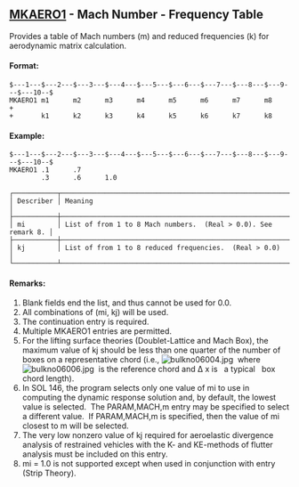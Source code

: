 ## [MKAERO1](https://nexus.hexagon.com/documentationcenter/bundle/MSC_Nastran_2022.4/page/Nastran_Combined_Book/qrg/bulkno/TOC.MKAERO1.xhtml) - Mach Number - Frequency Table

Provides a table of Mach numbers (m) and reduced frequencies (k) for aerodynamic matrix calculation.

#### Format:

```nastran
$---1---$---2---$---3---$---4---$---5---$---6---$---7---$---8---$---9---$---10--$
MKAERO1 m1      m2      m3      m4      m5      m6      m7      m8      +        
+       k1      k2      k3      k4      k5      k6      k7      k8              
```

#### Example:

```nastran
$---1---$---2---$---3---$---4---$---5---$---6---$---7---$---8---$---9---$---10--$
MKAERO1 .1      .7                                                              
        .3      .6      1.0                                                     
```

```text
┌───────────┬────────────────────────────────────────────────────────────────┐
│ Describer │ Meaning                                                        │
├───────────┼────────────────────────────────────────────────────────────────┤
│ mi        │ List of from 1 to 8 Mach numbers.  (Real > 0.0). See remark 8. │
├───────────┼────────────────────────────────────────────────────────────────┤
│ kj        │ List of from 1 to 8 reduced frequencies.  (Real > 0.0)         │
└───────────┴────────────────────────────────────────────────────────────────┘
```

#### Remarks:

1. Blank fields end the list, and thus cannot be used for 0.0.
2. All combinations of (mi, kj) will be used.
3. The continuation entry is required.
4. Multiple MKAERO1 entries are permitted.
5. For the lifting surface theories (Doublet-Lattice and Mach Box), the maximum value of kj should be less than one quarter of the number of boxes on a representative chord (i.e.,  ![bulkno06004.jpg](https://help-be.hexagonmi.com/bundle/MSC_Nastran_2022.4/page/Nastran_Combined_Book/qrg/bulkno/../../../assets/bulkno06004.jpg?_LANG=enus)  where  ![bulkno06006.jpg](https://help-be.hexagonmi.com/bundle/MSC_Nastran_2022.4/page/Nastran_Combined_Book/qrg/bulkno/../../../assets/bulkno06006.jpg?_LANG=enus)  is the reference chord and  Δ x  is   a typical   box chord length).
6. In SOL 146, the program selects only one value of mi to use in computing the dynamic response solution and, by default, the lowest value is selected.  The PARAM,MACH,m entry may be specified to select a different value.  If PARAM,MACH,m is specified, then the value of mi closest to m will be selected.
7. The very low nonzero value of kj required for aeroelastic divergence analysis of restrained vehicles with the K- and KE-methods of flutter analysis must be included on this entry.
8. mi = 1.0 is not supported except when used in conjunction with   entry (Strip Theory).
